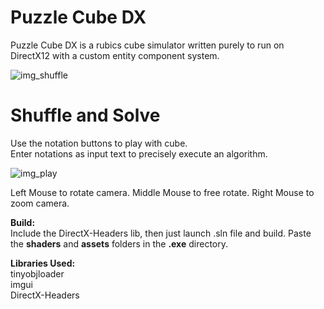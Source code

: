 # Puzzle Cube DX
Puzzle Cube DX is a rubics cube simulator written purely to run on DirectX12 with a custom entity component system.

![img_shuffle](https://github.com/user-attachments/assets/53201c87-4429-47ca-8f4d-0cd243b7b317)

# Shuffle and Solve
Use the notation buttons to play with cube. \
Enter notations as input text to precisely execute an algorithm. 


![img_play](https://github.com/user-attachments/assets/7d5b3ec7-fc98-415b-a4cf-d31879da0949)

Left   Mouse to rotate camera.
Middle Mouse to free rotate.
Right  Mouse to zoom camera.

**Build:**\
Include the DirectX-Headers lib, then just launch .sln file and build.
Paste the **shaders** and **assets** folders in the **.exe** directory.

**Libraries Used:**\
tinyobjloader\
imgui\
DirectX-Headers
